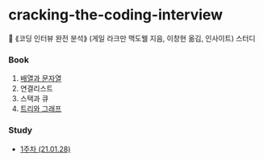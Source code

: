 # cracking-the-coding-interview
📕 ⟪코딩 인터뷰 완전 분석⟫ (게일 라크만 맥도웰 지음, 이창현 옮김, 인사이트) 스터디

### Book
 1. [배열과 문자열](exercises/src/ch01/README.md)
 2. 연결리스트
 3. 스택과 큐
 4. [트리와 그래프](exercises/src/ch04/README.md)

### Study
 - [1주차 (21.01.28)](week1/README.md)

